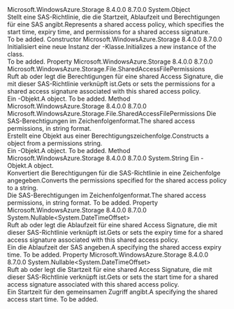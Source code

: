 <Type Name="SharedAccessFilePolicy" FullName="Microsoft.WindowsAzure.Storage.File.SharedAccessFilePolicy">
  <TypeSignature Language="C#" Value="public sealed class SharedAccessFilePolicy" />
  <TypeSignature Language="ILAsm" Value=".class public auto ansi sealed beforefieldinit SharedAccessFilePolicy extends System.Object" />
  <TypeSignature Language="DocId" Value="T:Microsoft.WindowsAzure.Storage.File.SharedAccessFilePolicy" />
  <TypeSignature Language="VB.NET" Value="Public NotInheritable Class SharedAccessFilePolicy" />
  <TypeSignature Language="F#" Value="type SharedAccessFilePolicy = class" />
  <AssemblyInfo>
    <AssemblyName>Microsoft.WindowsAzure.Storage</AssemblyName>
    <AssemblyVersion>8.4.0.0</AssemblyVersion>
    <AssemblyVersion>8.7.0.0</AssemblyVersion>
  </AssemblyInfo>
  <Base>
    <BaseTypeName>System.Object</BaseTypeName>
  </Base>
  <Interfaces />
  <Docs>
    <summary>
            <span data-ttu-id="a13ed-101">Stellt eine SAS-Richtlinie, die die Startzeit, Ablaufzeit und Berechtigungen für eine SAS angibt.</span><span class="sxs-lookup"><span data-stu-id="a13ed-101">Represents a shared access policy, which specifies the start time, expiry time, and permissions for a shared access signature.</span></span>
            </summary>
    <remarks>To be added.</remarks>
  </Docs>
  <Members>
    <Member MemberName=".ctor">
      <MemberSignature Language="C#" Value="public SharedAccessFilePolicy ();" />
      <MemberSignature Language="ILAsm" Value=".method public hidebysig specialname rtspecialname instance void .ctor() cil managed" />
      <MemberSignature Language="DocId" Value="M:Microsoft.WindowsAzure.Storage.File.SharedAccessFilePolicy.#ctor" />
      <MemberSignature Language="VB.NET" Value="Public Sub New ()" />
      <MemberType>Constructor</MemberType>
      <AssemblyInfo>
        <AssemblyName>Microsoft.WindowsAzure.Storage</AssemblyName>
        <AssemblyVersion>8.4.0.0</AssemblyVersion>
        <AssemblyVersion>8.7.0.0</AssemblyVersion>
      </AssemblyInfo>
      <Parameters />
      <Docs>
        <summary>
            <span data-ttu-id="a13ed-102">Initialisiert eine neue Instanz der <see cref="T:Microsoft.WindowsAzure.Storage.File.SharedAccessFilePolicy" />-Klasse.</span><span class="sxs-lookup"><span data-stu-id="a13ed-102">Initializes a new instance of the <see cref="T:Microsoft.WindowsAzure.Storage.File.SharedAccessFilePolicy" /> class.</span></span>
            </summary>
        <remarks>To be added.</remarks>
      </Docs>
    </Member>
    <Member MemberName="Permissions">
      <MemberSignature Language="C#" Value="public Microsoft.WindowsAzure.Storage.File.SharedAccessFilePermissions Permissions { get; set; }" />
      <MemberSignature Language="ILAsm" Value=".property instance valuetype Microsoft.WindowsAzure.Storage.File.SharedAccessFilePermissions Permissions" />
      <MemberSignature Language="DocId" Value="P:Microsoft.WindowsAzure.Storage.File.SharedAccessFilePolicy.Permissions" />
      <MemberSignature Language="VB.NET" Value="Public Property Permissions As SharedAccessFilePermissions" />
      <MemberSignature Language="F#" Value="member this.Permissions : Microsoft.WindowsAzure.Storage.File.SharedAccessFilePermissions with get, set" Usage="Microsoft.WindowsAzure.Storage.File.SharedAccessFilePolicy.Permissions" />
      <MemberType>Property</MemberType>
      <AssemblyInfo>
        <AssemblyName>Microsoft.WindowsAzure.Storage</AssemblyName>
        <AssemblyVersion>8.4.0.0</AssemblyVersion>
        <AssemblyVersion>8.7.0.0</AssemblyVersion>
      </AssemblyInfo>
      <ReturnValue>
        <ReturnType>Microsoft.WindowsAzure.Storage.File.SharedAccessFilePermissions</ReturnType>
      </ReturnValue>
      <Docs>
        <summary>
            <span data-ttu-id="a13ed-103">Ruft ab oder legt die Berechtigungen für eine shared Access Signature, die mit dieser SAS-Richtlinie verknüpft ist.</span><span class="sxs-lookup"><span data-stu-id="a13ed-103">Gets or sets the permissions for a shared access signature associated with this shared access policy.</span></span>
            </summary>
        <value><span data-ttu-id="a13ed-104">Ein <see cref="T:Microsoft.WindowsAzure.Storage.File.SharedAccessFilePermissions" />-Objekt.</span><span class="sxs-lookup"><span data-stu-id="a13ed-104">A <see cref="T:Microsoft.WindowsAzure.Storage.File.SharedAccessFilePermissions" /> object.</span></span></value>
        <remarks>To be added.</remarks>
      </Docs>
    </Member>
    <Member MemberName="PermissionsFromString">
      <MemberSignature Language="C#" Value="public static Microsoft.WindowsAzure.Storage.File.SharedAccessFilePermissions PermissionsFromString (string input);" />
      <MemberSignature Language="ILAsm" Value=".method public static hidebysig valuetype Microsoft.WindowsAzure.Storage.File.SharedAccessFilePermissions PermissionsFromString(string input) cil managed" />
      <MemberSignature Language="DocId" Value="M:Microsoft.WindowsAzure.Storage.File.SharedAccessFilePolicy.PermissionsFromString(System.String)" />
      <MemberSignature Language="VB.NET" Value="Public Shared Function PermissionsFromString (input As String) As SharedAccessFilePermissions" />
      <MemberSignature Language="F#" Value="static member PermissionsFromString : string -&gt; Microsoft.WindowsAzure.Storage.File.SharedAccessFilePermissions" Usage="Microsoft.WindowsAzure.Storage.File.SharedAccessFilePolicy.PermissionsFromString input" />
      <MemberType>Method</MemberType>
      <AssemblyInfo>
        <AssemblyName>Microsoft.WindowsAzure.Storage</AssemblyName>
        <AssemblyVersion>8.4.0.0</AssemblyVersion>
        <AssemblyVersion>8.7.0.0</AssemblyVersion>
      </AssemblyInfo>
      <ReturnValue>
        <ReturnType>Microsoft.WindowsAzure.Storage.File.SharedAccessFilePermissions</ReturnType>
      </ReturnValue>
      <Parameters>
        <Parameter Name="input" Type="System.String" />
      </Parameters>
      <Docs>
        <param name="input"><span data-ttu-id="a13ed-105">Die SAS-Berechtigungen im Zeichenfolgenformat.</span><span class="sxs-lookup"><span data-stu-id="a13ed-105">The shared access permissions, in string format.</span></span></param>
        <summary>
            <span data-ttu-id="a13ed-106">Erstellt eine <see cref="T:Microsoft.WindowsAzure.Storage.File.SharedAccessFilePermissions" /> Objekt aus einer Berechtigungszeichenfolge.</span><span class="sxs-lookup"><span data-stu-id="a13ed-106">Constructs a <see cref="T:Microsoft.WindowsAzure.Storage.File.SharedAccessFilePermissions" /> object from a permissions string.</span></span>
            </summary>
        <returns><span data-ttu-id="a13ed-107">Ein <see cref="T:Microsoft.WindowsAzure.Storage.File.SharedAccessFilePermissions" />-Objekt.</span><span class="sxs-lookup"><span data-stu-id="a13ed-107">A <see cref="T:Microsoft.WindowsAzure.Storage.File.SharedAccessFilePermissions" /> object.</span></span></returns>
        <remarks>To be added.</remarks>
      </Docs>
    </Member>
    <Member MemberName="PermissionsToString">
      <MemberSignature Language="C#" Value="public static string PermissionsToString (Microsoft.WindowsAzure.Storage.File.SharedAccessFilePermissions permissions);" />
      <MemberSignature Language="ILAsm" Value=".method public static hidebysig string PermissionsToString(valuetype Microsoft.WindowsAzure.Storage.File.SharedAccessFilePermissions permissions) cil managed" />
      <MemberSignature Language="DocId" Value="M:Microsoft.WindowsAzure.Storage.File.SharedAccessFilePolicy.PermissionsToString(Microsoft.WindowsAzure.Storage.File.SharedAccessFilePermissions)" />
      <MemberSignature Language="VB.NET" Value="Public Shared Function PermissionsToString (permissions As SharedAccessFilePermissions) As String" />
      <MemberSignature Language="F#" Value="static member PermissionsToString : Microsoft.WindowsAzure.Storage.File.SharedAccessFilePermissions -&gt; string" Usage="Microsoft.WindowsAzure.Storage.File.SharedAccessFilePolicy.PermissionsToString permissions" />
      <MemberType>Method</MemberType>
      <AssemblyInfo>
        <AssemblyName>Microsoft.WindowsAzure.Storage</AssemblyName>
        <AssemblyVersion>8.4.0.0</AssemblyVersion>
        <AssemblyVersion>8.7.0.0</AssemblyVersion>
      </AssemblyInfo>
      <ReturnValue>
        <ReturnType>System.String</ReturnType>
      </ReturnValue>
      <Parameters>
        <Parameter Name="permissions" Type="Microsoft.WindowsAzure.Storage.File.SharedAccessFilePermissions" />
      </Parameters>
      <Docs>
        <param name="permissions"><span data-ttu-id="a13ed-108">Ein <see cref="T:Microsoft.WindowsAzure.Storage.File.SharedAccessFilePermissions" />-Objekt.</span><span class="sxs-lookup"><span data-stu-id="a13ed-108">A <see cref="T:Microsoft.WindowsAzure.Storage.File.SharedAccessFilePermissions" /> object.</span></span></param>
        <summary>
            <span data-ttu-id="a13ed-109">Konvertiert die Berechtigungen für die SAS-Richtlinie in eine Zeichenfolge angegeben.</span><span class="sxs-lookup"><span data-stu-id="a13ed-109">Converts the permissions specified for the shared access policy to a string.</span></span>
            </summary>
        <returns><span data-ttu-id="a13ed-110">Die SAS-Berechtigungen im Zeichenfolgenformat.</span><span class="sxs-lookup"><span data-stu-id="a13ed-110">The shared access permissions, in string format.</span></span></returns>
        <remarks>To be added.</remarks>
      </Docs>
    </Member>
    <Member MemberName="SharedAccessExpiryTime">
      <MemberSignature Language="C#" Value="public Nullable&lt;DateTimeOffset&gt; SharedAccessExpiryTime { get; set; }" />
      <MemberSignature Language="ILAsm" Value=".property instance valuetype System.Nullable`1&lt;valuetype System.DateTimeOffset&gt; SharedAccessExpiryTime" />
      <MemberSignature Language="DocId" Value="P:Microsoft.WindowsAzure.Storage.File.SharedAccessFilePolicy.SharedAccessExpiryTime" />
      <MemberSignature Language="VB.NET" Value="Public Property SharedAccessExpiryTime As Nullable(Of DateTimeOffset)" />
      <MemberSignature Language="F#" Value="member this.SharedAccessExpiryTime : Nullable&lt;DateTimeOffset&gt; with get, set" Usage="Microsoft.WindowsAzure.Storage.File.SharedAccessFilePolicy.SharedAccessExpiryTime" />
      <MemberType>Property</MemberType>
      <AssemblyInfo>
        <AssemblyName>Microsoft.WindowsAzure.Storage</AssemblyName>
        <AssemblyVersion>8.4.0.0</AssemblyVersion>
        <AssemblyVersion>8.7.0.0</AssemblyVersion>
      </AssemblyInfo>
      <ReturnValue>
        <ReturnType>System.Nullable&lt;System.DateTimeOffset&gt;</ReturnType>
      </ReturnValue>
      <Docs>
        <summary>
            <span data-ttu-id="a13ed-111">Ruft ab oder legt die Ablaufzeit für eine shared Access Signature, die mit dieser SAS-Richtlinie verknüpft ist.</span><span class="sxs-lookup"><span data-stu-id="a13ed-111">Gets or sets the expiry time for a shared access signature associated with this shared access policy.</span></span>
            </summary>
        <value><span data-ttu-id="a13ed-112">Ein <see cref="T:System.DateTimeOffset" /> die Ablaufzeit der SAS angeben.</span><span class="sxs-lookup"><span data-stu-id="a13ed-112">A <see cref="T:System.DateTimeOffset" /> specifying the shared access expiry time.</span></span></value>
        <remarks>To be added.</remarks>
      </Docs>
    </Member>
    <Member MemberName="SharedAccessStartTime">
      <MemberSignature Language="C#" Value="public Nullable&lt;DateTimeOffset&gt; SharedAccessStartTime { get; set; }" />
      <MemberSignature Language="ILAsm" Value=".property instance valuetype System.Nullable`1&lt;valuetype System.DateTimeOffset&gt; SharedAccessStartTime" />
      <MemberSignature Language="DocId" Value="P:Microsoft.WindowsAzure.Storage.File.SharedAccessFilePolicy.SharedAccessStartTime" />
      <MemberSignature Language="VB.NET" Value="Public Property SharedAccessStartTime As Nullable(Of DateTimeOffset)" />
      <MemberSignature Language="F#" Value="member this.SharedAccessStartTime : Nullable&lt;DateTimeOffset&gt; with get, set" Usage="Microsoft.WindowsAzure.Storage.File.SharedAccessFilePolicy.SharedAccessStartTime" />
      <MemberType>Property</MemberType>
      <AssemblyInfo>
        <AssemblyName>Microsoft.WindowsAzure.Storage</AssemblyName>
        <AssemblyVersion>8.4.0.0</AssemblyVersion>
        <AssemblyVersion>8.7.0.0</AssemblyVersion>
      </AssemblyInfo>
      <ReturnValue>
        <ReturnType>System.Nullable&lt;System.DateTimeOffset&gt;</ReturnType>
      </ReturnValue>
      <Docs>
        <summary>
            <span data-ttu-id="a13ed-113">Ruft ab oder legt die Startzeit für eine shared Access Signature, die mit dieser SAS-Richtlinie verknüpft ist.</span><span class="sxs-lookup"><span data-stu-id="a13ed-113">Gets or sets the start time for a shared access signature associated with this shared access policy.</span></span>
            </summary>
        <value><span data-ttu-id="a13ed-114">Ein <see cref="T:System.DateTimeOffset" /> Startzeit für den gemeinsamen Zugriff angibt.</span><span class="sxs-lookup"><span data-stu-id="a13ed-114">A <see cref="T:System.DateTimeOffset" /> specifying the shared access start time.</span></span></value>
        <remarks>To be added.</remarks>
      </Docs>
    </Member>
  </Members>
</Type>